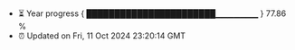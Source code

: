 - ⏳ Year progress { ███████████████████████▁▁▁▁▁▁▁ } 77.86 %
- ⏰ Updated on Fri, 11 Oct 2024 23:20:14 GMT

